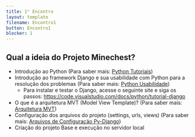 ```yaml
---
title: 1° Encontro
layout: template
filename: Encontro1
button: Encontro1
blocker: 1
--- 
```


## Qual a ideia do Projeto Minechest?

  - Introdução ao Python (Para saber mais: [Python Tutoriais](https://docs.python.org/3/tutorial/inputoutput.html))
  - Introdução ao framework Django e sua usabilidade com Python para a resolução dos problemas (Para saber mais: [Python Usabilidade](https://www.python.org/success-stories/))
     - Para instalar e testar o Django, acesse o seguinte site e siga os passos:
        https://code.visualstudio.com/docs/python/tutorial-django
  - O que é a arquitetura MVT (Model View Template)? (Para saber mais: [Arquitetura MVT](https://www.treinaweb.com.br/blog/entendendo-o-mtv-do-django))
  - Configuração dos arquivos do projeto (settings, urls, views) (Para saber mais: [Arquivos de Configuração Py-Django](https://docs.djangoproject.com/pt-br/3.1/howto/))
  - Criação do projeto Base e execução no servidor local
